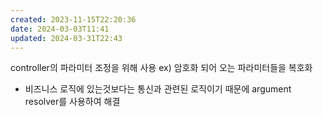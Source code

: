 ```yaml
---
created: 2023-11-15T22:20:36
date: 2024-03-03T11:41
updated: 2024-03-31T22:43
---
```

controller의 파라미터 조정을 위해 사용
ex) 암호화 되어 오는 파라미터들을 복호화
- 비즈니스 로직에 있는것보다는 통신과 관련된 로직이기 때문에 argument resolver를 사용하여 해결
